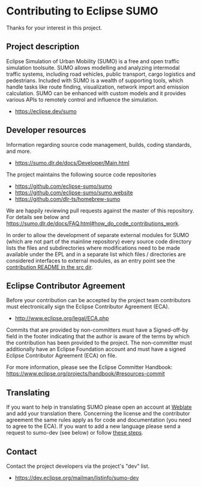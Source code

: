 # Contributing to Eclipse SUMO

Thanks for your interest in this project.

## Project description

Eclipse Simulation of Urban Mobility (SUMO) is a free and open traffic
simulation toolsuite. SUMO allows modelling and analyzing intermodal traffic
systems, including road vehicles, public transport, cargo logistics and
pedestrians. Included with SUMO is a wealth of supporting tools, which handle
tasks like route finding, visualization, network import and emission
calculation. SUMO can be enhanced with custom models and it provides various
APIs to remotely control and influence the simulation.

* https://eclipse.dev/sumo

## Developer resources

Information regarding source code management, builds, coding standards, and
more.

* https://sumo.dlr.de/docs/Developer/Main.html

The project maintains the following source code repositories

* https://github.com/eclipse-sumo/sumo
* https://github.com/eclipse-sumo/sumo.website
* https://github.com/dlr-ts/homebrew-sumo

We are happily reviewing pull requests against the master of this repository.
For details see below and https://sumo.dlr.de/docs/FAQ.html#how_do_code_contributions_work.

In order to allow the development of separate external modules for SUMO (which are not
part of the mainline repository) every source code directory lists the files and 
subdirectories where modifications need to be made available under the EPL and in a 
separate list which files / directories are considered interfaces to external modules,
as an entry point see the [contribution README in the src dir](src/README_Contributing.md).

## Eclipse Contributor Agreement

Before your contribution can be accepted by the project team contributors must
electronically sign the Eclipse Contributor Agreement (ECA).

* http://www.eclipse.org/legal/ECA.php

Commits that are provided by non-committers must have a Signed-off-by field in
the footer indicating that the author is aware of the terms by which the
contribution has been provided to the project. The non-committer must
additionally have an Eclipse Foundation account and must have a signed Eclipse
Contributor Agreement (ECA) on file.

For more information, please see the Eclipse Committer Handbook:
https://www.eclipse.org/projects/handbook/#resources-commit

## Translating

If you want to help in translating SUMO please open an account at
[Weblate](https://hosted.weblate.org/projects/eclipse-sumo/) and add your translation there.
Concerning the license and the contributor agreement the same rules apply as for code
and documentation (you need to agree to the ECA). If you want to add a new language
please send a request to sumo-dev (see below) or follow 
[these steps](https://sumo.dlr.de/docs/Developer/Translating.html#new_language).

## Contact

Contact the project developers via the project's "dev" list.

* https://dev.eclipse.org/mailman/listinfo/sumo-dev
